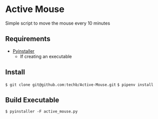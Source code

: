 # Active Mouse
Simple script to move the mouse every 10 minutes

## Requirements
 - [Pyinstaller](https://github.com/pyinstaller/pyinstaller)
   - If creating an executable

## Install
`$ git clone git@github.com:techb/Active-Mouse.git`
`$ pipenv install`

## Build Executable
`$ pyinstaller -F active_mouse.py`